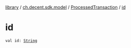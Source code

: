 [library](../../index.md) / [ch.decent.sdk.model](../index.md) / [ProcessedTransaction](index.md) / [id](./id.md)

# id

`val id: `[`String`](https://kotlinlang.org/api/latest/jvm/stdlib/kotlin/-string/index.html)